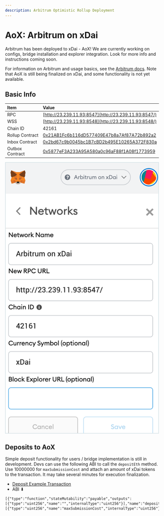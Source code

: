 ```yaml
---
description: Arbitrum Optimistic Rollup Deployment
---
```


# AoX: Arbitrum on xDai

Arbitrum has been deployed to xDai - AoX! We are currently working on configs, bridge installation and explorer integration. Look for more info and instructions coming soon.

For information on Arbitrum and usage basics, see the [Arbitrum docs](https://developer.offchainlabs.com/docs/developer_quickstart). Note that AoX is still being finalized on xDai, and some functionality is not yet available.

## Basic Info

| Item | Value |
| :--- | :--- |
| RPC | [http://23.239.11.93:8547](http://23.239.11.93:8547/) |
| WSS | [http://23.239.11.93:8548](http://23.239.11.93:8548/) |
| Chain ID | 42161 |
| Rollup Contract | [0x21AB1Fc6b116dD577409E47b8a7Af87A72b892a2](https://blockscout.com/xdai/mainnet/address/0x21AB1Fc6b116dD577409E47b8a7Af87A72b892a2) |
| Inbox Contract | [0x2bd67c9b0045bc1B7cBD2b495E10265A372F830a](https://blockscout.com/xdai/mainnet/address/0x2bd67c9b0045bc1B7cBD2b495E10265A372F830a) |
| Outbox Contract | [0x5877eF3A233A95A580a0c96aF88f1A08f1773959](https://blockscout.com/xdai/mainnet/address/0x5877eF3A233A95A580a0c96aF88f1A08f1773959) |

![](../../.gitbook/assets/aox%20%281%29.png)

## Deposits to AoX

Simple deposit functionality for users / bridge implementation is still in development. Devs can use the following ABI to call the  `depositEth` method. Use 10000000 for `maxSubmissionCost` and attach an amount of xDai tokens to the transaction. It may take several minutes for execution finalization. 

* [Deposit Example Transaction](https://blockscout.com/xdai/mainnet/tx/0xacdd93bc41fada9fa6381fe99063d318e513e09842f252d150ff92185c8c937f)
* ABI ⬇ 

```text
[{"type":"function","stateMutability":"payable","outputs":[{"type":"uint256","name":"","internalType":"uint256"}],"name":"depositEth","inputs":[{"type":"uint256","name":"maxSubmissionCost","internalType":"uint256"}]}]
```




